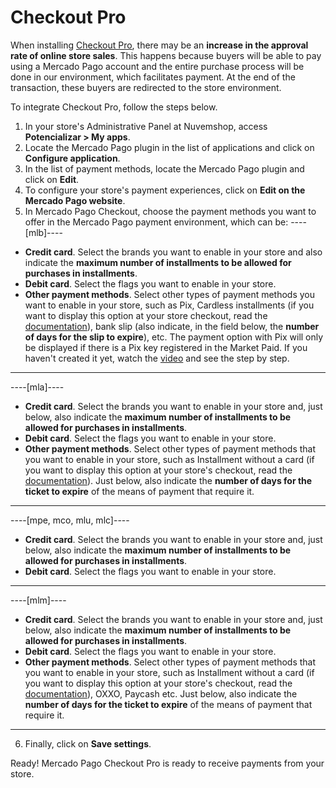 # Checkout Pro
 
When installing [Checkout Pro](/developers/en/docs/checkout-pro/landing), there may be an **increase in the approval rate of online store sales**. This happens because buyers will be able to pay using a Mercado Pago account and the entire purchase process will be done in our environment, which facilitates payment. At the end of the transaction, these buyers are redirected to the store environment.
 
To integrate Checkout Pro, follow the steps below.
 
1. In your store's Administrative Panel at Nuvemshop, access **Potencializar > My apps**.
2. Locate the Mercado Pago plugin in the list of applications and click on **Configure application**.
3. In the list of payment methods, locate the Mercado Pago plugin and click on **Edit**.
4. To configure your store's payment experiences, click on **Edit on the Mercado Pago website**.
5. In Mercado Pago Checkout, choose the payment methods you want to offer in the Mercado Pago payment environment, which can be:
 ----[mlb]----
 * **Credit card**. Select the brands you want to enable in your store and also indicate the **maximum number of installments to be allowed for purchases in installments**. 
 * **Debit card**. Select the flags you want to enable in your store. 
 * **Other payment methods**. Select other types of payment methods you want to enable in your store, such as Pix, Cardless installments (if you want to display this option at your store checkout, read the [documentation](/developers/en/docs/nuvemshop/payments-configuration/market-credit)), bank slip (also indicate, in the field below, the **number of days for the slip to expire**), etc. The payment option with Pix will only be displayed if there is a Pix key registered in the Market Paid. If you haven't created it yet, watch the [video](https://www.youtube.com/watch?v=60tApKYVnkA) and see the step by step. 

 ------------
----[mla]----
 * **Credit card**. Select the brands you want to enable in your store and, just below, also indicate the **maximum number of installments to be allowed for purchases in installments**. 
 * **Debit card**. Select the flags you want to enable in your store. 
 * **Other payment methods**. Select other types of payment methods that you want to enable in your store, such as Installment without a card (if you want to display this option at your store's checkout, read the [documentation](/developers/en/docs/nuvemshop/payments-configuration/mercado-credit)). Just below, also indicate the **number of days for the ticket to expire** of the means of payment that require it.

 ------------
 ----[mpe, mco, mlu, mlc]----
 * **Credit card**. Select the brands you want to enable in your store and, just below, also indicate the **maximum number of installments to be allowed for purchases in installments**. 
 * **Debit card**. Select the flags you want to enable in your store. 

 ------------
 ----[mlm]----
 * **Credit card**. Select the brands you want to enable in your store and, just below, also indicate the **maximum number of installments to be allowed for purchases in installments**. 
 * **Debit card**. Select the flags you want to enable in your store. 
 * **Other payment methods**. Select other types of payment methods that you want to enable in your store, such as Installment without a card (if you want to display this option at your store's checkout, read the [documentation](/developers/en/docs/nuvemshop/payments-configuration/mercado-credit)), OXXO, Paycash etc. Just below, also indicate the **number of days for the ticket to expire** of the means of payment that require it.

 ------------
6. Finally, click on **Save settings**.

Ready! Mercado Pago Checkout Pro is ready to receive payments from your store.
